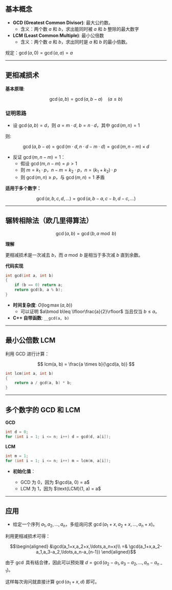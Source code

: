 

## 基本概念

- **GCD (Greatest Common Divisor)**: 最大公约数。
    - 含义：两个数 $a$ 和 $b$，求出能同时被 $a$ 和 $b$ 整除的最大数字
- **LCM (Least Common Multiple)**: 最小公倍数
    - 含义：两个数 $a$ 和 $b$，求出同时是 $a$ 和 $b$ 的最小倍数。

规定：$\gcd(a, 0) = \gcd(a, a) = a$

---

## 更相减损术

**基本原理**:

$$
\gcd(a, b) = \gcd(a, b - a) \quad (a \leq b)
$$

### 证明思路

- 设 $\gcd(a, b) = d$，则 $a = m\cdot d$, $b = n\cdot d$，其中 $\gcd(m, n) = 1$

则:

$$
\gcd(a, b - a) = \gcd(m\cdot d, n\cdot d - m\cdot d) = \gcd(m, n - m) \times d
$$



- 反证 $\gcd(m, n - m) = 1$：
     - 假设 $\gcd(m, n - m) = p > 1$
     - 则 $m = k_1\cdot  p$，$n - m = k_2\cdot  p$，$n = (k_1 + k_2)\cdot p$
     - 则 $\gcd(m, n) \geq p$，与 $\gcd(m, n) = 1$ 矛盾

**适用于多个数字：**

$$
\gcd(a, b, c, d, \dots) = \gcd(a, b-a, c-b, d-c, \dots)
$$

---

## 辗转相除法（欧几里得算法）

$$
\gcd(a, b) = \gcd(b, a \bmod b)
$$

**理解**

更相减损术是一次减去 $b$，而 $a \bmod b$ 是相当于多次减 $b$ 直到余数。

**代码实现**

```cpp
int gcd(int a, int b) 
{
    if (b == 0) return a;
    return gcd(b, a % b);
}
```

- **时间复杂度**: $O(\log \max(a,b))$
    - 可以证明 $a\bmod b\leq \lfloor\frac{a}{2}\rfloor$ 当且仅当 $b\leq a$。
- **C++ 自带函数**: `__gcd(a, b)`

---

## 最小公倍数 LCM

利用 GCD 进行计算：

$$
lcm(a, b) = \frac{a \times b}{\gcd(a, b)}
$$

```cpp
int lcm(int a, int b) 
{
    return a / gcd(a, b) * b;
}
```

---

## 多个数字的 GCD 和 LCM

**GCD**

```cpp
int d = 0;
for (int i = 1; i <= n; i++) d = gcd(d, a[i]);
```

**LCM**

```cpp
int m = 1;
for (int i = 1; i <= n; i++) m = lcm(m, a[i]);
```

* **初始化值**：

  * GCD 为 $0$，因为 \$\gcd(a, 0) = a\$
  * LCM 为 $1$，因为 \$\text{LCM}(1, a) = a\$

---


## 应用


- 给定一个序列 $a_1, a_2, \dots, a_n$，多组询问求 $\gcd(a_1+x,a_2+x,\ldots,a_n+x)$。


利用更相减损术可得：


$$\begin{aligned}
&\gcd(a_1+x,a_2+x,\ldots,a_n+x)\\
=& \gcd(a_1+x,a_2-a_1,a_3-a_2,\ldots,a_n-a_{n-1})
\end{aligned}$$


由于 $\gcd$ 具有结合律，因此可以预处理 $d=\gcd(a_2-a_1,a_3-a_2,\ldots,a_n-a_{n-1})$。


这样每次询问就直接计算 $\gcd(a_1+x,d)$ 即可。